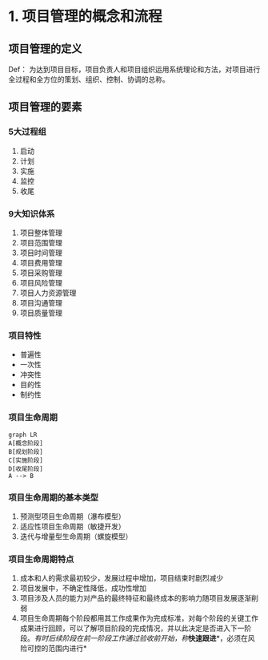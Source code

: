 # 1. 项目管理的概念和流程
## 项目管理的定义
Def： 为达到项目目标，项目负责人和项目组织运用系统理论和方法，对项目进行全过程和全方位的策划、组织、控制、协调的总称。

## 项目管理的要素
### 5大过程组
1. 启动
2. 计划
3. 实施
4. 监控
5. 收尾

### 9大知识体系
1. 项目整体管理
2. 项目范围管理
3. 项目时间管理
4. 项目费用管理
5. 项目采购管理
6. 项目风险管理
7. 项目人力资源管理
8. 项目沟通管理
9. 项目质量管理

### 项目特性
- 普遍性
- 一次性
- 冲突性
- 目的性
- 制约性

### 项目生命周期
```mermaid
graph LR
A[概念阶段]
B[规划阶段]
C[实施阶段]
D[收尾阶段]
A --> B
```

### 项目生命周期的基本类型
1. 预测型项目生命周期（瀑布模型）
2. 适应性项目生命周期（敏捷开发）
3. 迭代与增量型生命周期（螺旋模型）

### 项目生命周期特点
1. 成本和人的需求最初较少，发展过程中增加，项目结束时剧烈减少
2. 项目发展中，不确定性降低，成功性增加
3. 项目涉及人员的能力对产品的最终特征和最终成本的影响力随项目发展逐渐削弱
4. 项目生命周期每个阶段都用其工作成果作为完成标准，对每个阶段的关键工作成果进行回顾，可以了解项目阶段的完成情况，并以此决定是否进入下一阶段。*有时后续阶段在前一阶段工作通过验收前开始，称***快速跟进***，必须在风险可控的范围内进行*